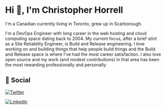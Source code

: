 <!-- markdownlint-disable MD013 -->
# Hi :wave:, I'm Christopher Horrell

I'm a Canadian currently living in Toronto, grew up in Scarborough.

I'm a DevOps Engineer with long career in the web hosting and cloud computing space dating back to 2004. My current focus, after a brief stint as a Site Reliability Engineer, is Build and Release engineering. I love working on and building things that help people build things and the Build and Release space is where I've had the most career satisfaction. I also love open source and my work (and modest contributions) in that area has been the most rewarding professionally and personally.

## :loudspeaker: Social

[![Twitter](https://img.shields.io/badge/Twitter-blue?style=for-the-badge&logo=twitter&logoColor=white)](https://twitter.com/chorrell)

[![LinkedIn](https://img.shields.io/badge/LinkedIn-blue?logo=linkedin&logoColor=white&style=for-the-badge)](https://www.linkedin.com/in/christopherhorrell/)
